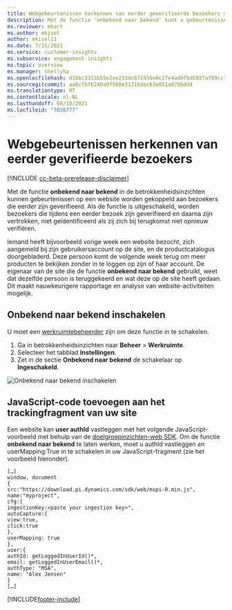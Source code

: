 ```yaml
---
title: Webgebeurtenissen herkennen van eerder geverifieerde bezoekers met 'onbekend naar bekend'
description: Met de functie 'onbekend naar bekend' kunt u gebeurtenissen op een website koppelen aan bezoekers die eerder zijn geverifieerd.
ms.reviewer: mhart
ms.author: mkisel
author: mkisel11
ms.date: 7/15/2021
ms.service: customer-insights
ms.subservice: engagement-insights
ms.topic: overview
ms.manager: shellyha
ms.openlocfilehash: d1bbc3315b55e2ee233dc672456e0c27e4ad0fbd5937af09cc790c96ee274000
ms.sourcegitcommit: aa0cfbf6240a9f560e3131bdec63e051a8786dd4
ms.translationtype: HT
ms.contentlocale: nl-NL
ms.lasthandoff: 08/10/2021
ms.locfileid: "7036777"
---
```

# <a name="recognize-web-events-from-previously-authenticated-visitors"></a>Webgebeurtenissen herkennen van eerder geverifieerde bezoekers

[!INCLUDE [cc-beta-prerelease-disclaimer](includes/cc-beta-prerelease-disclaimer.md)]

Met de functie **onbekend naar bekend** in de betrokkenheidsinzichten kunnen gebeurtenissen op een website worden gekoppeld aan bezoekers die eerder zijn geverifieerd. Als de functie is uitgeschakeld, worden bezoekers die tijdens een eerder bezoek zijn geverifieerd en daarna zijn vertrokken, niet geïdentificeerd als zij zich bij terugkomst niet opnieuw verifiëren. 

Iemand heeft bijvoorbeeld vorige week een website bezocht, zich aangemeld bij zijn gebruikersaccount op de site, en de productcatalogus doorgebladerd. Deze persoon komt de volgende week terug om meer producten te bekijken zonder in te loggen op zijn of haar account. De eigenaar van de site die de functie **onbekend naar bekend** gebruikt, weet dat dezelfde persoon is teruggekeerd en wat deze op de site heeft gedaan. Dit maakt nauwkeurigere rapportage en analyse van website-activiteiten mogelijk.

## <a name="enable-unknown-to-known"></a>Onbekend naar bekend inschakelen

U moet een [werkruimtebeheerder](user-roles.md) zijn om deze functie in te schakelen. 

1. Ga in betrokkenheidsinzichten naar **Beheer** > **Werkruimte**. 
2. Selecteer het tabblad **Instellingen**.
3. Zet in de sectie **Onbekend naar bekend** de schakelaar op **Ingeschakeld**.

![Onbekend naar bekend inschakelen](media/U2Ktoggle.png "Onbekend naar bekend inschakelen")

## <a name="adding-javascript-code-to-your-sites-tracking-snippet"></a>JavaScript-code toevoegen aan het trackingfragment van uw site

Een website kan **user authId** vastleggen met het volgende JavaScript-voorbeeld met behulp van de [doelgroepinzichten-web SDK](advanced-SDK-implementation.md). Om de functie **onbekend naar bekend** te laten werken, moet u authId vastleggen *en* userMapping:True in te schakelen in uw JavaScript-fragment (zie het voorbeeld hieronder).

```
[…]
window, document
{
src:"https://download.pi.dynamics.com/sdk/web/mspi-0.min.js",
name:"myproject",
cfg:{
ingestionKey:<paste your ingestion key>",
autoCapture:{
view:true,
click:true
},
userMapping: true
},
user:{
authId: getLoggedInUserId()*,
email: getLoggedInUserEmail()*,
authType: "MSA",
name: "Alex Jensen"
}
[…]
```

[!INCLUDE[footer-include](../includes/footer-banner.md)]
